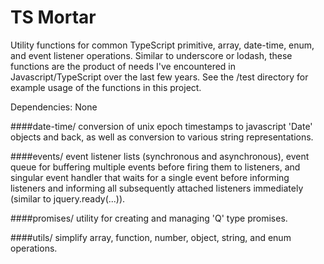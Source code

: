 TS Mortar
==============

Utility functions for common TypeScript primitive, array, date-time, enum, and event listener operations. 
Similar to underscore or lodash, these functions are the product of needs I've encountered in Javascript/TypeScript over the last few years. 
See the /test directory for example usage of the functions in this project. 

Dependencies:
None

####date-time/
conversion of unix epoch timestamps to javascript 'Date' objects and back, as well as conversion to various string representations. 

####events/
event listener lists (synchronous and asynchronous), event queue for buffering multiple events before firing them to listeners, and singular event handler that waits for a single event before informing listeners and informing all subsequently attached listeners immediately (similar to jquery.ready(...)). 

####promises/
utility for creating and managing 'Q' type promises. 

####utils/
simplify array, function, number, object, string, and enum operations. 
